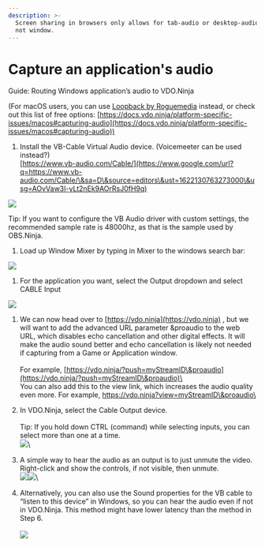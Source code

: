 ```yaml
---
description: >-
  Screen sharing in browsers only allows for tab-audio or desktop-audio capture;
  not window.
---
```


# Capture an application's audio

Guide: Routing Windows application’s audio to VDO.Ninja

&#x20;       (For macOS users, you can use [Loopback by Roguemedia](https://www.google.com/url?q=https://rogueamoeba.com/loopback/\&sa=D\&source=editors\&ust=1622130763272000\&usg=AOvVaw09b4uk6dZqBTznSzHMJcul) instead, or check out this list of free options: [https://docs.vdo.ninja/platform-specific-issues/macos#capturing-audio](https://docs.vdo.ninja/platform-specific-issues/macos#capturing-audio))

1. Install the VB-Cable Virtual Audio device.  (Voicemeeter can be used instead?)\
   [https://www.vb-audio.com/Cable/](https://www.google.com/url?q=https://www.vb-audio.com/Cable/\&sa=D\&source=editors\&ust=1622130763273000\&usg=AOvVaw3I-yLt2nEk9AOrRsJ0fH9q)

![](https://lh5.googleusercontent.com/BJg9POjpwA3Psi0qX\_Ruew9VU8uZkR0wdbIcTL1GLmyfXEwa5lx71k7QdYLj51h\_MRw\_WnkoKoPcd-vVuD5of98OXkmHQRexbEwZnre2hbWQtdCvEi41ne2Om5ghHy1NuVIb-Ou1)

Tip: If you want to configure the VB Audio driver with custom settings, the recommended sample rate is 48000hz, as that is the sample used by OBS.Ninja.

1. Load up Window Mixer by typing in Mixer to the windows search bar:

![](https://lh5.googleusercontent.com/1TcP9r7sYHpQKoFu72F\_RUm7\_wCYArK3LSTDar5phOvKqiMIjUbPsyKc29EEYDW0--LTXjhBdnbjjvobfAfDIe9yF1\_302ormfnAFDZM10wzqRjmcFe0YRzNiTUrusA5whvMBvLo)

1. For the application you want, select the Output dropdown and select CABLE Input

![](https://lh4.googleusercontent.com/8v-kZNpbgx\_AFbccMaznCzsiB0hJUgFjmtgzp-TR-QY6YEvUP67mo969OgeR6Ae9cgKZ\_Z\_sC8RE7Ws9DVs32fK1ql7vQLTdsGYx1CvhSREHLRUHE-tf8grWIaH4FkMCNUPhufK3)

1. We can now head over to [https://vdo.ninja](https://vdo.ninja) , but we will want to add the advanced URL parameter \&proaudio to the web URL, which disables echo cancellation and other digital effects. It will make the audio sound better and echo cancellation is likely not needed if capturing from a Game or Application window.\
   \
   For example, [https://vdo.ninja/?push=myStreamID\&proaudio](https://vdo.ninja/?push=myStreamID\&proaudio)\
   \
   You can also add this to the view link, which increases the audio quality even more. For example, https://vdo.ninja?view=myStreamID\&proaudio\

2. In VDO.Ninja, select the Cable Output device.\
   \
   Tip: If you hold down CTRL (command) while selecting inputs, you can select more than one at a time.\
   ![](https://lh3.googleusercontent.com/VzGq5kxxnObkfu-jLhc1HRzXdlbscE68QDVbOHPTHYa0cDLOF5DHQF3UrqoT\_tk9GrJrBBWKmQh2buUzh8UCERiususMiH7IrI7RiAKWHNuqC33j78Sv6DJVUcvwH9HPVvAqw20N)\

3. A simple way to hear the audio as an output is to just unmute the video.  Right-click and show the controls, if not visible, then unmute.\
   ![](https://lh3.googleusercontent.com/Eu257zu9VlV2ueK\_IGMoQlDARqpkGxoqB8PVl\_aSobcsqk-hndfVgzLB0o3z\_F52O1CrBQuM\_CeslpIrYZBXRg9raG8WCLGi4wzfBOF6phsXRtyeTx9zlY3ABc0tYD8TcMvEYLXJ)![](https://lh4.googleusercontent.com/p\_6XTkNhfGQWi0quBnvEe5Bbsy06nT9jkCFi\_aHTCQbOi8HydOI5XQHtoxp4v0r8WhAHQ\_2c5LWYWnWx9SVtrWTNyyKrDlXElq991W8AyfeATdSZKx1BfzVE1sJ5sU0KXzy3yPlF)\

4. Alternatively, you can also use the Sound properties for the VB cable to “listen to this device” in Windows, so you can hear the audio even if not in VDO.Ninja. This method might have lower latency than the method in Step 6.\
   \
   ![](https://lh3.googleusercontent.com/AQwJuAdfBEGqhrSOyjqYmZyoNf8HrfrRRtNK3w2HhFMWiP87NZeoFQ6rh2pznr-InI8gg1OyI3CnPnyWUbtV1tnlTfXMswIchomWpbfwyJtlkFFOt-BnS5nO8ObxwBocmU8NuqlJ)
